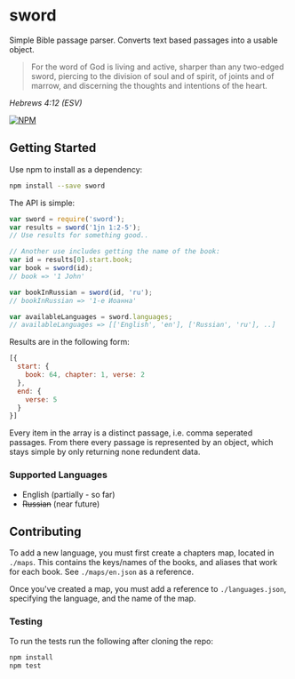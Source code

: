 sword
=====

Simple Bible passage parser. Converts text based passages into a usable object.

> For the word of God is living and active, sharper than any two-edged sword,
piercing to the division of soul and of spirit, of joints and of marrow,
and discerning the thoughts and intentions of the heart.

_Hebrews 4:12 (ESV)_


[![NPM][npm-badge-image]][npm-badge-url]


## Getting Started

Use npm to install as a dependency:

```bash
npm install --save sword
```

The API is simple:

```js
var sword = require('sword');
var results = sword('1jn 1:2-5');
// Use results for something good..

// Another use includes getting the name of the book:
var id = results[0].start.book;
var book = sword(id);
// book => '1 John'

var bookInRussian = sword(id, 'ru');
// bookInRussian => '1-e Иоанна'

var availableLanguages = sword.languages;
// availableLanguages => [['English', 'en'], ['Russian', 'ru'], ..]
```

Results are in the following form:

```js
[{
  start: {
    book: 64, chapter: 1, verse: 2
  },
  end: {
    verse: 5
  }
}]
```

Every item in the array is a distinct passage, i.e. comma seperated passages.
From there every passage is represented by an object, which stays simple by
only returning none redundent data.

### Supported Languages

* English (partially - so far)
* ~~Russian~~ (near future)

## Contributing

To add a new language, you must first create a chapters map, located in `./maps`.
This contains the keys/names of the books, and aliases that work for each book. See `./maps/en.json` as
a reference.

Once you've created a map, you must add a reference to `./languages.json`, specifying the language, and
the name of the map.

### Testing

To run the tests run the following after cloning the repo:

```bash
npm install
npm test
```

[npm-badge-image]: https://nodei.co/npm/sword.png?compact=true
[npm-badge-url]: https://nodei.co/npm/sword/

